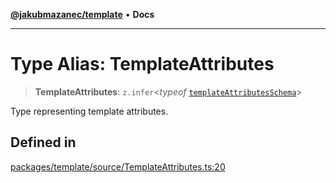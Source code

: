 [**@jakubmazanec/template**](../README.md) • **Docs**

---

# Type Alias: TemplateAttributes

> **TemplateAttributes**: `z.infer`\<_typeof_
> [`templateAttributesSchema`](../variables/templateAttributesSchema.md)\>

Type representing template attributes.

## Defined in

[packages/template/source/TemplateAttributes.ts:20](https://github.com/jakubmazanec/tools/blob/28bd44b020b25cf8f9b96b5a385bb7c918cf32ab/packages/template/source/TemplateAttributes.ts#L20)
